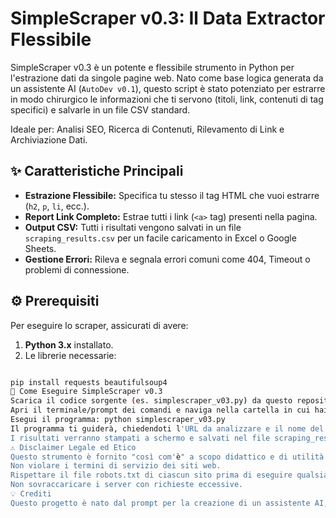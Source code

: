 # SimpleScraper v0.3: Il Data Extractor Flessibile

SimpleScraper v0.3 è un potente e flessibile strumento in Python per l'estrazione dati da singole pagine web. Nato come base logica generata da un assistente AI (`AutoDev v0.1`), questo script è stato potenziato per estrarre in modo chirurgico le informazioni che ti servono (titoli, link, contenuti di tag specifici) e salvarle in un file CSV standard.

Ideale per: Analisi SEO, Ricerca di Contenuti, Rilevamento di Link e Archiviazione Dati.

## ✨ Caratteristiche Principali

*   **Estrazione Flessibile:** Specifica tu stesso il tag HTML che vuoi estrarre (`h2`, `p`, `li`, ecc.).
*   **Report Link Completo:** Estrae tutti i link (`<a>` tag) presenti nella pagina.
*   **Output CSV:** Tutti i risultati vengono salvati in un file `scraping_results.csv` per un facile caricamento in Excel o Google Sheets.
*   **Gestione Errori:** Rileva e segnala errori comuni come 404, Timeout o problemi di connessione.

## ⚙️ Prerequisiti

Per eseguire lo scraper, assicurati di avere:

1.  **Python 3.x** installato.
2.  Le librerie necessarie:

```bash

pip install requests beautifulsoup4
🚀 Come Eseguire SimpleScraper v0.3
Scarica il codice sorgente (es. simplescraper_v03.py) da questo repository.
Apri il terminale/prompt dei comandi e naviga nella cartella in cui hai salvato il file.
Esegui il programma: python simplescraper_v03.py
Il programma ti guiderà, chiedendoti l'URL da analizzare e il nome del tag HTML che vuoi estrarre (es. h2).
I risultati verranno stampati a schermo e salvati nel file scraping_results.csv nella stessa directory.
⚠️ Disclaimer Legale ed Etico
Questo strumento è fornito "così com'è" a scopo didattico e di utilità. L'utente è pienamente responsabile del suo utilizzo. Si prega di:
Non violare i termini di servizio dei siti web.
Rispettare il file robots.txt di ciascun sito prima di eseguire qualsiasi operazione automatizzata.
Non sovraccaricare i server con richieste eccessive.
💡 Crediti
Questo progetto è nato dal prompt per la creazione di un assistente AI, AutoDev v0.1, utilizzando l'API Google Gemini.
